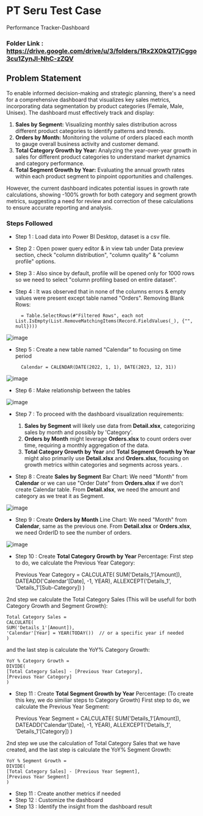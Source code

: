 # PT Seru Test Case

Performance Tracker-Dashboard

### Folder Link : https://drive.google.com/drive/u/3/folders/1Rx2XOkQT7jCggo3cu1ZynJl-NhC-zZQV

## Problem Statement

To enable informed decision-making and strategic planning, there's a need for a comprehensive dashboard that visualizes key sales metrics, incorporating data segmentation by product categories (Female, Male, Unisex). The dashboard must effectively track and display:

1. **Sales by Segment:** Visualizing monthly sales distribution across different product categories to identify patterns and trends.
2. **Orders by Month:** Monitoring the volume of orders placed each month to gauge overall business activity and customer demand.
3. **Total Category Growth by Year:** Analyzing the year-over-year growth in sales for different product categories to understand market dynamics and category performance.
4. **Total Segment Growth by Year:** Evaluating the annual growth rates within each product segment to pinpoint opportunities and challenges.

However, the current dashboard indicates potential issues in growth rate calculations, showing -100% growth for both category and segment growth metrics, suggesting a need for review and correction of these calculations to ensure accurate reporting and analysis.

### Steps Followed 
- Step 1 : Load data into Power BI Desktop, dataset is a csv file.

- Step 2 : Open power query editor & in view tab under Data preview section, check "column distribution", "column quality" & "column profile" options.

- Step 3 : Also since by default, profile will be opened only for 1000 rows so we need to select "column profiling based on entire dataset".

- Step 4 : It was observed that in none of the columns errors & empty values were present except table named "Orders".
Removing Blank Rows:

        = Table.SelectRows(#"Filtered Rows", each not List.IsEmpty(List.RemoveMatchingItems(Record.FieldValues(_), {"", null})))

![image](https://github.com/Biancaazk/Testcase_PTSeru/assets/148216513/5cc46a53-9731-489a-9117-df3190d4b34b)

- Step 5 : Create a new table named "Calendar" to focusing on time period

        Calendar = CALENDAR(DATE(2022, 1, 1), DATE(2023, 12, 31))

![image](https://github.com/Biancaazk/Testcase_PTSeru/assets/148216513/bc0a1651-1427-49bd-9fbe-924cead83152)

- Step 6 : Make relationship between the tables

![image](https://github.com/Biancaazk/Testcase_PTSeru/assets/148216513/ba555db4-347f-4c4b-84f0-a1a78ad7e980)


- Step 7 : To proceed with the dashboard visualization requirements:
    1. **Sales by Segment** will likely use data from **Detail.xlsx**, categorizing sales by month and possibly by 'Category'.
    2. **Orders by Month** might leverage **Orders.xlsx** to count orders over time, requiring a monthly aggregation of the data.
    3. **Total Category Growth by Year** and **Total Segment Growth by Year** might also primarily use **Detail.xlsx** and **Orders.xlsx**, focusing on growth metrics within categories and segments across years.
.

- Step 8 : Create **Sales by Segment** Bar Chart:
We need "Month" from **Calendar** or we can use "Order Date" from **Orders.xlsx** if we don't create Calendar table.
From **Detail.xlsx**, we need the amount and category as we treat it as Segment.

![image](https://github.com/Biancaazk/Testcase_PTSeru/assets/148216513/76dbab12-62ed-4d61-978d-9585407dc47a)

- Step 9 : Create **Orders by Month** Line Chart:
We need "Month" from **Calendar**, same as the previous one.
From **Detail.xlsx** or **Orders.xlsx**, we need OrderID to see the number of orders.

![image](https://github.com/Biancaazk/Testcase_PTSeru/assets/148216513/5207d6a6-1323-47f4-90ab-d04d3d179dde)

- Step 10 : Create **Total Category Growth by Year** Percentage:
First step to do, we calculate the Previous Year Category:

    Previous Year Category = 
    CALCULATE(
    SUM('Details_1'[Amount]),
    DATEADD('Calendar'[Date], -1, YEAR),
    ALLEXCEPT('Details_1', 'Details_1'[Sub-Category])
    )

2nd step we calculate the Total Category Sales (This will be usefull for both Category Growth and Segment Growth):

    Total Category Sales = 
    CALCULATE(
    SUM('Details_1'[Amount]),
    'Calendar'[Year] = YEAR(TODAY())  // or a specific year if needed
    )

and the last step is calculate the YoY% Category Growth:

    YoY % Category Growth = 
    DIVIDE(
    [Total Category Sales] - [Previous Year Category],
    [Previous Year Category]
    )

- Step 11 : Create **Total Segment Growth by Year** Percentage:
(To create this key, we do similiar steps to Category Growth)
First step to do, we calculate the Previous Year Segment:

    Previous Year Segment = 
    CALCULATE(
    SUM('Details_1'[Amount]),
    DATEADD('Calendar'[Date], -1, YEAR),
    ALLEXCEPT('Details_1', 'Details_1'[Category])
    )

2nd step we use the calculation of Total Category Sales that we have created, and the last step is calculate the YoY% Segment Growth: 

    YoY % Segment Growth = 
    DIVIDE(
    [Total Category Sales] - [Previous Year Segment],
    [Previous Year Segment]
    )

- Step 11 : Create another metrics if needed
- Step 12 : Customize the dashboard
- Step 13 : Identify the insight from the dashboard result






